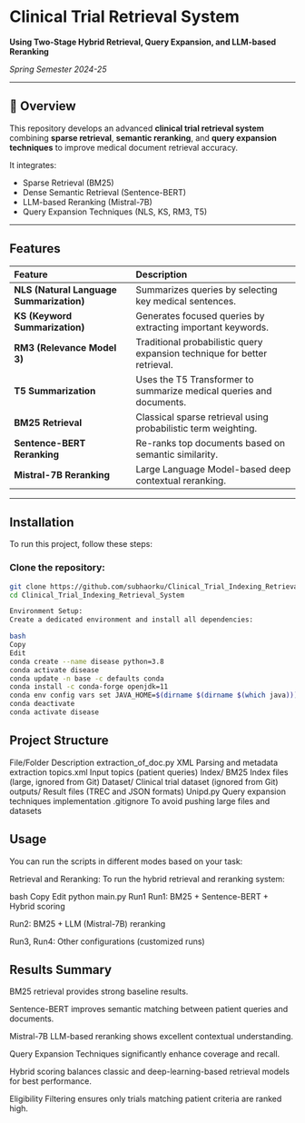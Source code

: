 # Clinical Trial Retrieval System  
**Using Two-Stage Hybrid Retrieval, Query Expansion, and LLM-based Reranking**

_Spring Semester 2024-25_

---

## 📖 Overview

This repository develops an advanced **clinical trial retrieval system** combining **sparse retrieval**, **semantic reranking**, and **query expansion techniques** to improve medical document retrieval accuracy. 

It integrates:
- Sparse Retrieval (BM25)
- Dense Semantic Retrieval (Sentence-BERT)
- LLM-based Reranking (Mistral-7B)
- Query Expansion Techniques (NLS, KS, RM3, T5)


---

##  Features

| Feature | Description |
|:--------|:------------|
| **NLS (Natural Language Summarization)** | Summarizes queries by selecting key medical sentences. |
| **KS (Keyword Summarization)** | Generates focused queries by extracting important keywords. |
| **RM3 (Relevance Model 3)** | Traditional probabilistic query expansion technique for better retrieval. |
| **T5 Summarization** | Uses the T5 Transformer to summarize medical queries and documents. |
| **BM25 Retrieval** | Classical sparse retrieval using probabilistic term weighting. |
| **Sentence-BERT Reranking** | Re-ranks top documents based on semantic similarity. |
| **Mistral-7B Reranking** | Large Language Model-based deep contextual reranking. |


---

##  Installation

To run this project, follow these steps:

### Clone the repository:
```bash
git clone https://github.com/subhaorku/Clinical_Trial_Indexing_Retrieval_System.git
cd Clinical_Trial_Indexing_Retrieval_System

Environment Setup:
Create a dedicated environment and install all dependencies:

bash
Copy
Edit
conda create --name disease python=3.8
conda activate disease
conda update -n base -c defaults conda
conda install -c conda-forge openjdk=11
conda env config vars set JAVA_HOME=$(dirname $(dirname $(which java)))
conda deactivate
conda activate disease
```

## Project Structure

File/Folder	Description
extraction_of_doc.py	XML Parsing and metadata extraction
topics.xml	Input topics (patient queries)
Index/	BM25 Index files (large, ignored from Git)
Dataset/	Clinical trial dataset (ignored from Git)
outputs/	Result files (TREC and JSON formats)
Unipd.py	Query expansion techniques implementation
.gitignore	To avoid pushing large files and datasets


## Usage
You can run the scripts in different modes based on your task:

Retrieval and Reranking:
To run the hybrid retrieval and reranking system:

bash
Copy
Edit
python main.py Run1
Run1: BM25 + Sentence-BERT + Hybrid scoring

Run2: BM25 + LLM (Mistral-7B) reranking

Run3, Run4: Other configurations (customized runs)



## Results Summary
BM25 retrieval provides strong baseline results.

Sentence-BERT improves semantic matching between patient queries and documents.

Mistral-7B LLM-based reranking shows excellent contextual understanding.

Query Expansion Techniques significantly enhance coverage and recall.

Hybrid scoring balances classic and deep-learning-based retrieval models for best performance.

Eligibility Filtering ensures only trials matching patient criteria are ranked high.


